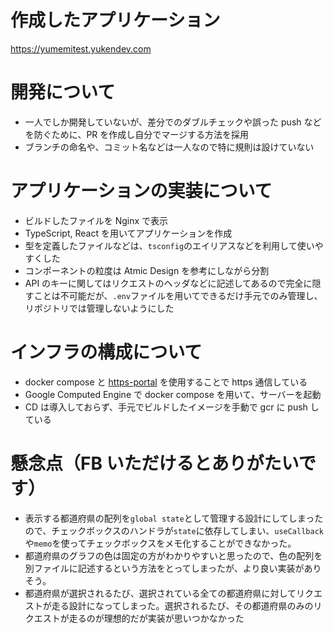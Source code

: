 # 作成したアプリケーション

https://yumemitest.yukendev.com

# 開発について

- 一人でしか開発していないが、差分でのダブルチェックや誤った push などを防ぐために、PR を作成し自分でマージする方法を採用
- ブランチの命名や、コミット名などは一人なので特に規則は設けていない

# アプリケーションの実装について

- ビルドしたファイルを Nginx で表示
- TypeScript, React を用いてアプリケーションを作成
- 型を定義したファイルなどは、`tsconfig`のエイリアスなどを利用して使いやすくした
- コンポーネントの粒度は Atmic Design を参考にしながら分割
- API のキーに関してはリクエストのヘッダなどに記述してあるので完全に隠すことは不可能だが、`.env`ファイルを用いてできるだけ手元でのみ管理し、リポジトリでは管理しないようにした

# インフラの構成について
- docker compose と [https-portal](https://github.com/SteveLTN/https-portal) を使用することで https 通信している
- Google Computed Engine で docker compose を用いて、サーバーを起動
- CD は導入しておらず、手元でビルドしたイメージを手動で gcr に push している

# 懸念点（FB いただけるとありがたいです）

- 表示する都道府県の配列を`global state`として管理する設計にしてしまったので、チェックボックスのハンドラが`state`に依存してしまい、`useCallback`や`memo`を使ってチェックボックスをメモ化することができなかった。
- 都道府県のグラフの色は固定の方がわかりやすいと思ったので、色の配列を別ファイルに記述するという方法をとってしまったが、より良い実装がありそう。
- 都道府県が選択されるたび、選択されている全ての都道府県に対してリクエストが走る設計になってしまった。選択されるたび、その都道府県のみのリクエストが走るのが理想的だが実装が思いつかなかった
